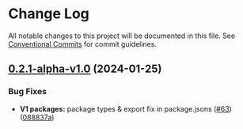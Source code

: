 # Change Log

All notable changes to this project will be documented in this file.
See [Conventional Commits](https://conventionalcommits.org) for commit guidelines.

## [0.2.1-alpha-v1.0](https://github.com/PAST3LLE/monorepo/compare/@past3lle/carousel-hooks@0.2.0...@past3lle/carousel-hooks@0.2.1-alpha-v1.0) (2024-01-25)


### Bug Fixes

* **V1 packages:**  package types & export fix in package.jsons ([#63](https://github.com/PAST3LLE/monorepo/issues/63)) ([088837a](https://github.com/PAST3LLE/monorepo/commit/088837aab3b1b1de1bab441be90880199b7af62b))
